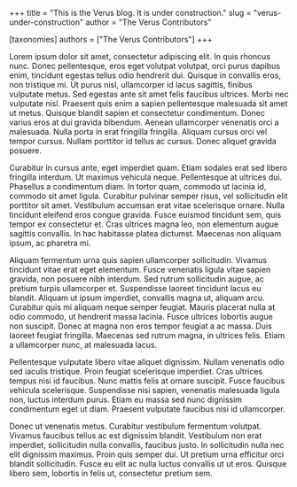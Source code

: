 +++
title = "This is the Verus blog. It is under construction."
slug = "verus-under-construction"
author = "The Verus Contributors"

[taxonomies]
authors = ["The Verus Contributors"]
+++

Lorem ipsum dolor sit amet, consectetur adipiscing elit. In quis rhoncus nunc. Donec pellentesque, eros eget volutpat volutpat, orci purus dapibus enim, tincidunt egestas tellus odio hendrerit dui. Quisque in convallis eros, non tristique mi. Ut purus nisl, ullamcorper id lacus sagittis, finibus vulputate metus. Sed egestas ante sit amet felis faucibus ultrices. Morbi nec vulputate nisl. Praesent quis enim a sapien pellentesque malesuada sit amet ut metus. Quisque blandit sapien et consectetur condimentum. Donec varius eros at dui gravida bibendum. Aenean ullamcorper venenatis orci a malesuada. Nulla porta in erat fringilla fringilla. Aliquam cursus orci vel tempor cursus. Nullam porttitor id tellus ac cursus. Donec aliquet gravida posuere.

<!-- more -->


Curabitur in cursus ante, eget imperdiet quam. Etiam sodales erat sed libero fringilla interdum. Ut maximus vehicula neque. Pellentesque at ultrices dui. Phasellus a condimentum diam. In tortor quam, commodo ut lacinia id, commodo sit amet ligula. Curabitur pulvinar semper risus, vel sollicitudin elit porttitor sit amet. Vestibulum accumsan erat vitae scelerisque ornare. Nulla tincidunt eleifend eros congue gravida. Fusce euismod tincidunt sem, quis tempor ex consectetur et. Cras ultrices magna leo, non elementum augue sagittis convallis. In hac habitasse platea dictumst. Maecenas non aliquam ipsum, ac pharetra mi.

Aliquam fermentum urna quis sapien ullamcorper sollicitudin. Vivamus tincidunt vitae erat eget elementum. Fusce venenatis ligula vitae sapien gravida, non posuere nibh interdum. Sed rutrum sollicitudin augue, ac pretium turpis ullamcorper et. Suspendisse laoreet tincidunt lacus eu blandit. Aliquam ut ipsum imperdiet, convallis magna ut, aliquam arcu. Curabitur quis mi aliquam neque semper feugiat. Mauris placerat nulla at odio commodo, ut hendrerit massa lacinia. Fusce ultrices lobortis augue non suscipit. Donec at magna non eros tempor feugiat a ac massa. Duis laoreet feugiat fringilla. Maecenas sed rutrum magna, in ultrices felis. Etiam a ullamcorper nunc, at malesuada lacus.

Pellentesque vulputate libero vitae aliquet dignissim. Nullam venenatis odio sed iaculis tristique. Proin feugiat scelerisque imperdiet. Cras ultrices tempus nisi id faucibus. Nunc mattis felis at ornare suscipit. Fusce faucibus vehicula scelerisque. Suspendisse nisi sapien, venenatis malesuada ligula non, luctus interdum purus. Etiam eu massa sed nunc dignissim condimentum eget ut diam. Praesent vulputate faucibus nisi id ullamcorper.

Donec ut venenatis metus. Curabitur vestibulum fermentum volutpat. Vivamus faucibus tellus ac est dignissim blandit. Vestibulum non erat imperdiet, sollicitudin nulla convallis, faucibus justo. In sollicitudin nulla nec elit dignissim maximus. Proin quis semper dui. Ut pretium urna efficitur orci blandit sollicitudin. Fusce eu elit ac nulla luctus convallis ut ut eros. Quisque libero sem, lobortis in felis ut, consectetur pretium sem.
